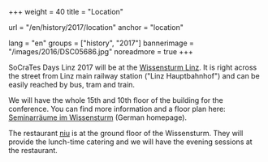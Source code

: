 +++
weight = 40
title = "Location"

url = "/en/history/2017/location"
anchor = "location"

lang = "en"
groups = ["history", "2017"]
bannerimage = "/images/2016/DSC05686.jpg"
noreadmore = true
+++

SoCraTes Days Linz 2017 will be at the <a href="http://www.linz.at/wissensturm/">Wissensturm Linz</a>. It is right across the street from Linz main railway station ("Linz Hauptbahnhof") and can be easily reached by bus, tram and train.

We will have the whole 15th and 10th floor of the building for the conference. You can find more information and a floor plan here: <a href="http://www.linz.at/wissensturm/90.asp">Seminarräume im Wissensturm</a> (German homepage).

The restaurant <a href="http://www.niu.at/">niu</a> is at the ground floor of the Wissensturm. They will provide the lunch-time catering and we will have the evening sessions at the restaurant.

<!--more-->